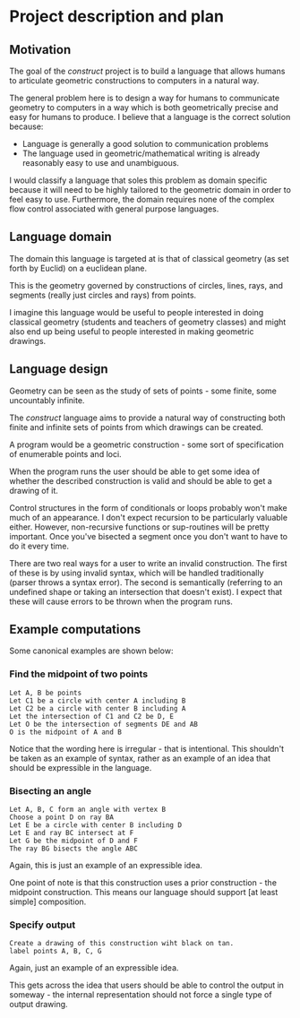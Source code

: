 # Project description and plan

## Motivation

The goal of the *construct* project is to build a language that allows humans
to articulate geometric constructions to computers in a natural way.

The general problem here is to design a way for humans to communicate geometry
to computers in a way which is both geometrically precise and easy for humans
to produce. I believe that a language is the correct solution because:

   - Language is generally a good solution to communication problems
   - The language used in geometric/mathematical writing is already reasonably
     easy to use and unambiguous.

I would classify a language that soles this problem as domain specific because
it will need to be highly tailored to the geometric domain in order to feel
easy to use. Furthermore, the domain requires none of the complex flow control
associated with general purpose languages.

## Language domain

The domain this language is targeted at is that of classical geometry (as set
forth by Euclid) on a euclidean plane.

This is the geometry governed by constructions of circles, lines, rays, and
segments (really just circles and rays) from points.

I imagine this language would be useful to people interested in doing classical
geometry (students and teachers of geometry classes) and might also end up
being useful to people interested in making geometric drawings.

## Language design

Geometry can be seen as the study of sets of points - some finite, some
uncountably infinite.

The *construct* language aims to provide a natural way of constructing both
finite and infinite sets of points from which drawings can be created.

A program would be a geometric construction - some sort of specification of
enumerable points and loci.

When the program runs the user should be able to get some idea of whether the
described construction is valid and should be able to get a drawing of it.

Control structures in the form of conditionals or loops probably won't make
much of an appearance. I don't expect recursion to be particularly valuable
either. However, non-recursive functions or sup-routines will be pretty
important. Once you've bisected a segment once you don't want to have to do it
every time.

There are two real ways for a user to write an invalid construction. The first
of these is by using invalid syntax, which will be handled traditionally
(parser throws a syntax error). The second is semantically (referring to an
undefined shape or taking an intersection that doesn't exist).
I expect that these will cause errors to be thrown when the program runs.

## Example computations

Some canonical examples are shown below:

### Find the midpoint of two points

```
Let A, B be points
Let C1 be a circle with center A including B
Let C2 be a circle with center B including A
Let the intersection of C1 and C2 be D, E
Let O be the intersection of segments DE and AB
O is the midpoint of A and B
```

Notice that the wording here is irregular - that is intentional. This shouldn't
be taken as an example of syntax, rather as an example of an idea that should
be expressible in the language.

### Bisecting an angle

```
Let A, B, C form an angle with vertex B
Choose a point D on ray BA
Let E be a circle with center B including D
Let E and ray BC intersect at F
Let G be the midpoint of D and F
The ray BG bisects the angle ABC
```

Again, this is just an example of an expressible idea.

One point of note is that this construction uses a prior construction - the
midpoint construction. This means our language should support [at least simple]
composition.

### Specify output

```
Create a drawing of this construction wiht black on tan.
label points A, B, C, G
```

Again, just an example of an expressible idea.

This gets across the idea that users should be able to control the output in
someway - the internal representation should not force a single type of output
drawing.
